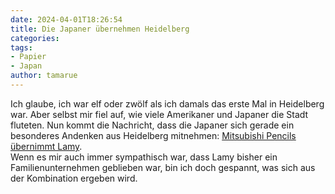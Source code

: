 ```yaml
---
date: 2024-04-01T18:26:54
title: Die Japaner übernehmen Heidelberg
categories:  
tags: 
- Papier
- Japan 
author: tamarue
---
```


Ich glaube, ich war elf oder zwölf als ich damals das erste Mal in Heidelberg war. Aber selbst mir fiel auf, wie viele Amerikaner und Japaner die Stadt fluteten.
Nun kommt die Nachricht, dass die Japaner sich gerade ein besonderes Andenken aus Heidelberg mitnehmen: [Mitsubishi Pencils übernimmt Lamy](https://www.presseportal.de/en/pm/64164/5724336).  
Wenn es mir auch immer sympathisch war, dass Lamy bisher ein Familienunternehmen geblieben war, bin ich doch gespannt, was sich aus der Kombination ergeben wird.